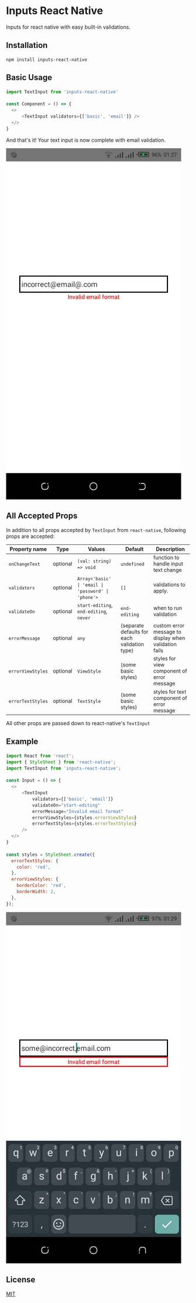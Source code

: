 # Inputs React Native
Inputs for react native with easy built-in validations.

## Installation

```
npm install inputs-react-native
```

## Basic Usage
```js
import TextInput from 'inputs-react-native'

const Component = () => {
  <>
      <TextInput validators={['basic', 'email']} />
  </>
}

```

And that's it! Your text input is now complete with email validation.

![example-1](img/example-1.png?raw=true)

## All Accepted Props

In addition to all props accepted by `TextInput` from `react-native`, following props are accepted:

Property name | Type | Values | Default | Description
--- | --- | --- | --- | --- |
`onChangeText` | optional | `(val: string) => void` | `undefined` | function to handle input text change
`validators` | optional | `Array<'basic' \| 'email \| 'password' \| 'phone'>` | `[]` | validations to apply.
`validateOn` | optional | `start-editing`, `end-editing`, `never` | `end-editing` | when to run validation
`errorMessage` | optional | `any` | (separate defaults for each validation type) | custom error message to display when validation fails
`errorViewStyles` | optional | `ViewStyle` | (some basic styles) | styles for view component of error message
`errorTextStyles` | optional | `TextStyle` | (some basic styles) | styles for text component of error message

All other props are passed down to react-native's `TextInput`

## Example

```js
import React from 'react';
import { StyleSheet } from 'react-native';
import TextInput from 'inputs-react-native';

const Input = () => {
  <>
      <TextInput
          validators={['basic', 'email']}
          validateOn="start-editing"
          errorMessage="Invalid email format"
          errorViewStyles={styles.errorViewStyles}
          errorTextStyles={styles.errorTextStyles}
      />  
  </>
}

const styles = StyleSheet.create({
  errorTextStyles: {
    color: 'red',
  },
  errorViewStyles: {
    borderColor: 'red',
    borderWidth: 2,
  },
});
```
![example-1](img/example-2.png?raw=true)

## License

[MIT](https://github.com/JazibJafri/inputs-react-native/blob/master/LICENSE)
